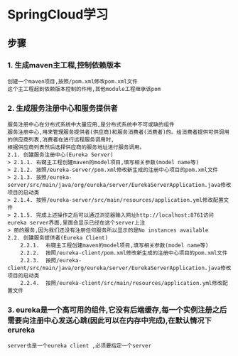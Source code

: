 # SpringCloud学习

## 步骤
### 1. 生成maven主工程,控制依赖版本
	创建一个maven项目,按照/pom.xml修改pom.xml文件
	这个主工程起到依赖版本控制的作用,其他module工程继承该pom

### 2. 生成服务注册中心和服务提供者
	服务注册中心在分布式系统中大量应用,是分布式系统中不可或缺的组件
	服务注册中心,用来管理服务提供者(供应商)和服务消费者(消费者)的。给消费者提供可供调用的供应商列表,消费者在进行远程服务调用时,  
	根据供应商列表然后选择供应商的服务地址进行服务调用。	
	2.1. 创建服务注册中心(Eureka Server)
	> 2.1.1. 右键主工程创建maven的model项目,填写相关参数(model name等)
	> 2.1.2. 按照/eureka-server/pom.xml修改新生成的注册中心项目的pom.xml文件
	> 2.1.3. 按照/eureka-server/src/main/java/org/eureka/server/EurekaServerApplication.java修改项目的启动类
	> 2.1.4. 按照/eureka-server/src/main/resources/application.yml修改配置文件
	> 2.1.5. 完成上述操作之后可以通过浏览器输入网址http://localhost:8761访问eureka server界面,里面会显示已经在这个server上注  
	> 册的服务,因为我们还没有注册任何服务所以显示的是No instances available
	2.2. 创建服务提供者(Eureka Client)
		2.2.1.	右键主工程创建maven的model项目,填写相关参数(model name等)
		2.2.2.	按照/eureka-client/pom.xml修改新生成的注册中心项目的pom.xml文件
		2.2.3.	按照/eureka-client/src/main/java/org/eureka/server/EurekaServerApplication.java修改项目的启动类
		2.2.4.	按照/eureka-client/src/main/resources/application.yml修改配置文件
### 3. eureka是一个高可用的组件,它没有后端缓存,每一个实例注册之后需要向注册中心发送心跳(因此可以在内存中完成),在默认情况下erureka  
	server也是一个eureka client ,必须要指定一个server

